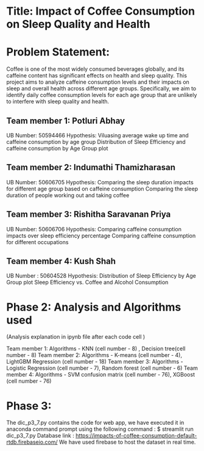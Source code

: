 # Title: Impact of Coffee Consumption on Sleep Quality and Health

# Problem Statement:
Coffee is one of the most widely consumed beverages globally, and its caffeine content has significant effects on health and sleep quality. This project aims to analyze caffeine consumption levels and their impacts on sleep and overall health across different age groups. Specifically, we aim to identify daily coffee consumption levels for each age group that are unlikely to interfere with sleep quality and health.

## Team member 1: Potluri Abhay
UB Number: 50594466
Hypothesis:
Viluasing average wake up time and caffeine consumption by age group
Distribution of Sleep Efficiency and caffeine consumption by Age Group plot 


## Team member 2: Indumathi Thamizharasan
UB Number: 50606705
Hypothesis:
Comparing the sleep duration impacts for different age group based on caffeine consumption
Comparing the sleep duration of people working out and taking coffee

## Team member 3: Rishitha Saravanan Priya
UB Number: 50606706
Hypothesis:
Comparing caffeine consumption impacts over sleep efficiency percentage
Comparing caffeine consumption for different occupations

## Team member 4: Kush Shah
UB Number : 50604528
Hypothesis:
Distribution of Sleep Efficiency by Age Group plot
Sleep Efficiency vs. Coffee and Alcohol Consumption

# Phase 2: Analysis and Algorithms used

(Analysis explanation in ipynb file after each code cell )

Team member 1: Algorithms - KNN (cell number - 8) , Decision tree(cell number - 8)
Team member 2: Algorithms - K-means (cell number - 4), LightGBM Regression (cell number - 18)
Team member 3: Algorithms - Logistic Regression (cell number - 7), Random forest (cell number - 6)
Team member 4: Algorithms - SVM confusion matrix (cell number - 76), XGBoost (cell number - 76)

# Phase 3:

The dic_p3_7.py contains the code for web app, we have executed it in anaconda command prompt using the following command : 
$ streamlit run dic_p3_7.py 
Database link : https://impacts-of-coffee-consumption-default-rtdb.firebaseio.com/
We have used firebase to host the dataset in real time.

